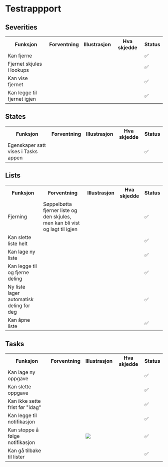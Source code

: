 # Testrappport
## Severities
<table>
  <th>Funksjon</th>
  <th>Forventning</th>
  <th>Illustrasjon</th>
  <th>Hva skjedde</th>
  <th>Status</th>
  <tr>
    <td>Kan fjerne</td>
    <td></td>
    <td><img src=""/></td>
    <td></td>
    <td>✅</td>
  </tr>
  <tr>
    <td>Fjernet skjules i lookups</td>
    <td></td>
    <td><img src=""/></td>
    <td></td>
    <td>✅</td>
  </tr>
  <tr>
    <td>Kan vise fjernet</td>
    <td></td>
    <td><img src=""/></td>
    <td></td>
    <td>✅</td>
  </tr>
  <tr>
    <td>Kan legge til fjernet igjen</td>
    <td></td>
    <td><img src=""/></td>
    <td></td>
    <td>✅</td>
  </tr>
</table>

## States
<table>
  <th>Funksjon</th>
  <th>Forventning</th>
  <th>Illustrasjon</th>
  <th>Hva skjedde</th>
  <th>Status</th>
  <tr>
    <td>Egenskaper satt vises i Tasks appen</td>
    <td></td>
    <td><img src=""/></td>
    <td></td>
    <td>✅</td>
  </tr>
</table>

## Lists
<table>
  <th>Funksjon</th>
  <th>Forventning</th>
  <th>Illustrasjon</th>
  <th>Hva skjedde</th>
  <th>Status</th>
  <tr>
    <td>Fjerning</td>
    <td>Søppelbøtta fjerner liste og den skjules, men kan bli vist og lagt til igjen</td>
    <td><img src=""/></td>
    <td></td>
    <td>✅</td>
  </tr>
  <tr>
    <td>Kan slette liste helt</td>
    <td></td>
    <td><img src=""/></td>
    <td></td>
    <td>✅</td>
  </tr>
  <tr>
    <td>Kan lage ny liste</td>
    <td></td>
    <td><img src=""/></td>
    <td></td>
    <td>✅</td>
  </tr>
  <tr>
    <td>Kan legge til og fjerne deling</td>
    <td></td>
    <td><img src=""/></td>
    <td></td>
    <td>✅</td>
  </tr>
  <tr>
    <td>Ny liste lager automatisk deling for deg</td>
    <td></td>
    <td><img src=""/></td>
    <td></td>
    <td>✅</td>
  </tr>
  <tr>
    <td>Kan åpne liste</td>
    <td></td>
    <td><img src=""/></td>
    <td></td>
    <td>✅</td>
  </tr>
</table>

## Tasks
<table>
  <th>Funksjon</th>
  <th>Forventning</th>
  <th>Illustrasjon</th>
  <th>Hva skjedde</th>
  <th>Status</th>
  <tr>
    <td>Kan lage ny oppgave</td>
    <td></td>
    <td><img src=""/></td>
    <td></td>
    <td>✅</td>
  </tr>
  <tr>
    <td>Kan slette oppgave</td>
    <td></td>
    <td><img src=""/></td>
    <td></td>
    <td>✅</td>
  </tr>
  <tr>
    <td>Kan ikke sette frist før "idag"</td>
    <td></td>
    <td><img src=""/></td>
    <td></td>
    <td>✅</td>
  </tr>
  <tr>
    <td>Kan legge til notifikasjon</td>
    <td></td>
    <td><img src=""/></td>
    <td></td>
    <td>✅</td>
  </tr>
  <tr>
    <td>Kan stoppe å følge notifikasjon</td>
    <td></td>
    <td><img src="https://github.com/user-attachments/assets/2c4499a3-744b-4f0d-9b93-259ccfe202bf"/></td>
    <td></td>
    <td>✅</td>
  </tr>
  <tr>
    <td>Kan gå tilbake til lister</td>
    <td></td>
    <td><img src=""/></td>
    <td></td>
    <td>✅</td>
  </tr>
</table>
